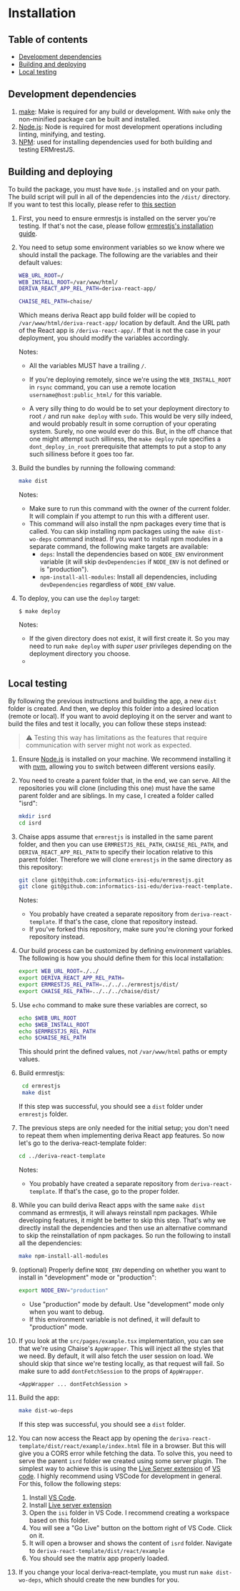 # Installation

## Table of contents

- [Development dependencies](#development-dependencies)
- [Building and deploying](#building-and-deploying)
- [Local testing](#local-testing)

## Development dependencies

1. [make](https://en.wikipedia.org/wiki/Makefile): Make is required for any build or development. With `make` only the non-minified package can be built and installed.
2. [Node.js](https://www.nodejs.org): Node is required for most development operations including linting, minifying, and testing.
3. [NPM](https://docs.npmjs.com/downloading-and-installing-node-js-and-npm): used for installing dependencies used for both building and testing ERMrestJS.

## Building and deploying

To build the package, you must have `Node.js` installed and on your path. The build script will pull in all of the
dependencies into the `/dist/` directory. If you want to test this locally, please refer to [this section](#local-testing)


1. First, you need to ensure ermrestjs is installed on the server you're testing. If that's not the case, please follow [ermrestjs's installation guide](https://github.com/informatics-isi-edu/ermrestjs/blob/master/docs/user-docs/installation.md).

2. You need to setup some environment variables so we know where we should install the package. The following are the variables and their default values:

    ```sh
    WEB_URL_ROOT=/
    WEB_INSTALL_ROOT=/var/www/html/
    DERIVA_REACT_APP_REL_PATH=deriva-react-app/

    CHAISE_REL_PATH=chaise/
    ```
    Which means deriva React app build folder will be copied to `/var/www/html/deriva-react-app/` location by default. And the URL path of the React app is `/deriva-react-app/`. If that is not the case in your deployment, you should modify the variables accordingly.

    Notes:
    - All the variables MUST have a trailing `/`.

    - If you're deploying remotely, since we're using the `WEB_INSTALL_ROOT` in `rsync` command, you can use a remote location `username@host:public_html/` for this variable.

    - A very silly thing to do would be to set your deployment directory to root `/` and run `make deploy` with `sudo`. This would be very silly indeed, and would probably result in some corruption of your operating system. Surely, no one would ever do this. But, in the off chance that one might attempt such silliness, the `make deploy` rule specifies a `dont_deploy_in_root` prerequisite that attempts to put a stop to any such silliness before it goes too far.


3. Build the bundles by running the following command:
    ```sh
    make dist
    ```

    Notes:
    - Make sure to run this command with the owner of the current folder. It will complain if you attempt to run this with a different user.
    - This command will also install the npm packages every time that is called. You can skip installing npm packages using the `make dist-wo-deps` command instead. If you want to install npm modules in a separate command, the following make targets are available:
      - `deps`: Install the dependencies based on `NODE_ENV` environment variable (it will skip `devDependencies` if `NODE_ENV` is not defined or is "production").
      - `npm-install-all-modules`: Install all dependencies, including `devDependencies` regardless of `NODE_ENV` value.



4. To deploy, you can use the `deploy` target:

    ```
    $ make deploy
    ```

    Notes:
      - If the given directory does not exist, it will first create it. So you may need to run `make deploy` with _super user_ privileges depending on the deployment directory you choose.
      - 



## Local testing

By following the previous instructions and building the app, a new `dist` folder is created. And then, we deploy this folder into a desired location (remote or local). If you want to avoid deploying it on the server and want to build the files and test it locally, you can follow these steps instead:

> :warning: Testing this way has limitations as the features that require communication with server might not work as expected.

1. Ensure [Node.js](https://nodejs.org/en/) is installed on your machine. We recommend installing it with [nvm](https://github.com/nvm-sh/nvm), allowing you to switch between different versions easily.

2. You need to create a parent folder that, in the end, we can serve. All the repositories you will clone (including this one) must have the same parent folder and are siblings. In my case, I created a folder called "isrd":

    ```sh
    mkdir isrd
    cd isrd
    ``` 

3. Chaise apps assume that `ermrestjs` is installed in the same parent folder, and then you can use `ERMRESTJS_REL_PATH`, `CHAISE_REL_PATH`, and `DERIVA_REACT_APP_REL_PATH` to specify their location relative to this parent folder. Therefore we will clone `ermrestjs` in the same directory as this repository:

    ```sh
    git clone git@github.com:informatics-isi-edu/ermrestjs.git
    git clone git@github.com:informatics-isi-edu/deriva-react-template.git
    ```
    Notes:
      - You probably have created a separate repository from `deriva-react-template`. If that's the case, clone that repository instead.
      - If you've forked this repository, make sure you're cloning your forked repository instead.

4. Our build process can be customized by defining environment variables. The following is how you should define them for this local installation: 

    ```sh
    export WEB_URL_ROOT=./../
    export DERIVA_REACT_APP_REL_PATH=
    export ERMRESTJS_REL_PATH=../../../ermrestjs/dist/
    export CHAISE_REL_PATH=../../../chaise/dist/
    ```

5. Use `echo` command to make sure these variables are correct, so

    ```sh
    echo $WEB_URL_ROOT
    echo $WEB_INSTALL_ROOT
    echo $ERMRESTJS_REL_PATH
    echo $CHAISE_REL_PATH
    ```
    This should print the defined values, not `/var/www/html` paths or empty values.

6. Build ermrestjs:
    
    ```sh
     cd ermrestjs
     make dist
     ```
     If this step was successful, you should see a `dist` folder under `ermrestjs` folder.


7. The previous steps are only needed for the initial setup; you don't need to repeat them when implementing deriva React app features. So now let's go to the deriva-react-template folder:

    ```sh
    cd ../deriva-react-template
    ```
    Notes:
      - You probably have created a separate repository from `deriva-react-template`. If that's the case, go to the proper folder.

8. While you can build deriva React apps with the same `make dist` command as ermrestjs, it will always reinstall npm packages. While developing features, it might be better to skip this step. That's why we directly install the dependencies and then use an alternative command to skip the reinstallation of npm packages. So run the following to install all the dependencies:
    
    ```sh
    make npm-install-all-modules
    ```

9. (optional) Properly define `NODE_ENV` depending on whether you want to install in "development" mode or "production":

    ```sh
    export NODE_ENV="production"
    ```
    - Use "production" mode by default. Use "development" mode only when you want to debug.
    - If this environment variable is not defined, it will default to "production" mode.

10. If you look at the `src/pages/example.tsx` implementation, you can see that we're using Chaise's `AppWrapper`. This will inject all the styles that we need. By default, it will also fetch the user session on load. We should skip that since we're testing locally, as that request will fail. So make sure to add `dontFetchSession` to the props of `AppWrapper`.

    ```tsx
    <AppWrapper ... dontFetchSession >
    ```

11. Build the app:

    ```sh
    make dist-wo-deps
    ```
    If this step was successful, you should see a `dist` folder.


12. You can now access the React app by opening the `deriva-react-template/dist/react/example/index.html` file in a browser. But this will give you a CORS error while fetching the data. To solve this, you need to serve the parent `isrd` folder we created using some server plugin. The simplest way to achieve this is using the [Live Server extension](https://marketplace.visualstudio.com/items?itemName=ritwickdey.LiveServer) of [VS code](https://code.visualstudio.com/). I highly recommend using VSCode for development in general. For this, follow the following steps:
    1. Install [VS Code](https://code.visualstudio.com/).
    2. Install [Live server extension](https://marketplace.visualstudio.com/items?itemName=ritwickdey.LiveServer)
    3. Open the `isi` folder in VS Code. I recommend creating a workspace based on this folder.
    4. You will see a "Go Live" button on the bottom right of VS Code. Click on it.
    5. It will open a browser and shows the content of `isrd` folder. Navigate to `deriva-react-template/dist/react/example`
    6. You should see the matrix app properly loaded.

13. If you change your local deriva-react-template, you must run `make dist-wo-deps`, which should create the new bundles for you.


